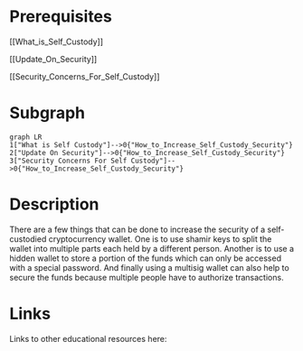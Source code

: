 # Prerequisites
[[What_is_Self_Custody]]


[[Update_On_Security]]


[[Security_Concerns_For_Self_Custody]]

# Subgraph

```mermaid
graph LR
1["What is Self Custody"]-->0{"How_to_Increase_Self_Custody_Security"}
2["Update On Security"]-->0{"How_to_Increase_Self_Custody_Security"}
3["Security Concerns For Self Custody"]-->0{"How_to_Increase_Self_Custody_Security"}
```



# Description
  
There are a few things that can be done to increase the security of a self-custodied cryptocurrency wallet. One is to use shamir keys to split the wallet into multiple parts each held by a different person. Another is to use a hidden wallet to store a portion of the funds which can only be accessed with a special password. And finally using a multisig wallet can also help to secure the funds because multiple people have to authorize transactions.

# Links
Links to other educational resources here: